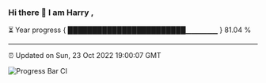 ### Hi there 👋 I am Harry , 

⏳ Year progress { ████████████████████████▁▁▁▁▁▁ } 81.04 %

---

⏰ Updated on Sun, 23 Oct 2022 19:00:07 GMT

![Progress Bar CI](https://github.com/duykhang68/duykhang68/workflows/Progress%20Bar%20CI/badge.svg)
